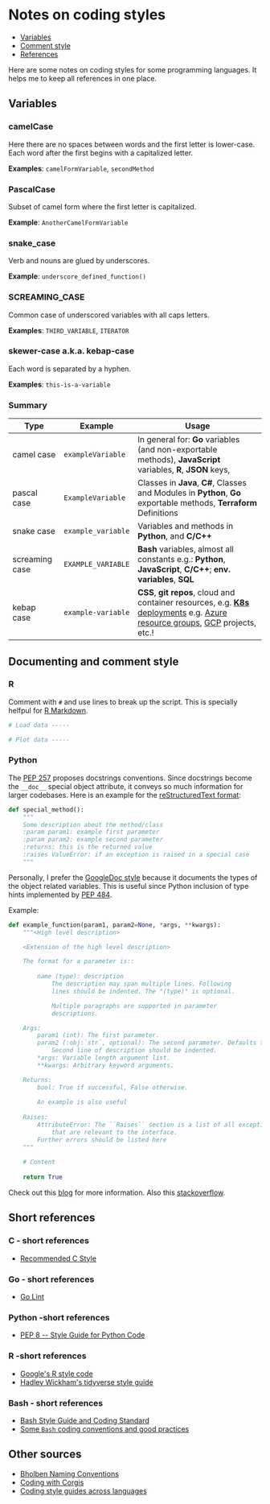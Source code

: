 # Notes on coding styles

<!-- toc -->
- [Variables](##variables)
- [Comment style](##documenting-and-comment-style)
- [References](##references)

<!-- tocstop -->

Here are some notes on coding styles for some programming languages. It helps me to keep all references in one place.

## Variables

### camelCase 

Here there are no spaces between words and the first letter is lower-case.
Each word after the first begins with a capitalized letter.

**Examples**: `camelFormVariable`, `secondMethod`

### PascalCase

Subset of camel form where the first letter is capitalized.

**Example**: `AnotherCamelFormVariable`

### snake_case

Verb and nouns are glued by underscores.

**Example**: `underscore_defined_function()`

### SCREAMING_CASE

Common case of underscored variables with all caps letters.

**Examples**: `THIRD_VARIABLE`, `ITERATOR` 

### skewer-case a.k.a. kebap-case

Each word is separated by a hyphen.

**Examples**: `this-is-a-variable`

### Summary

Type           | Example             | Usage                                                                                             |
---------------|---------------------|---------------------------------------------------------------------------------------------------|
camel case     | `exampleVariable`   | In general for: **Go** variables (and non-exportable methods), **JavaScript** variables, **R**, **JSON** keys,           |
pascal case    | `ExampleVariable`   | Classes in **Java**, **C#**, Classes and Modules in **Python**, **Go** exportable methods, **Terraform** Definitions        |
snake case     | `example_variable`  | Variables and methods in **Python**, and **C/C++**                                                        |
screaming case | `EXAMPLE_VARIABLE`  | **Bash** variables, almost all constants e.g.: **Python**, **JavaScript**, **C/C++**; **env. variables**, **SQL**                   |
kebap case     | `example-variable`  | **CSS**, **git repos**, cloud and container resources, e.g. [**K8s** deployments](https://medium.com/faun/kubernetes-pod-naming-convention-78272fcc53ed) e.g. [Azure resource groups](https://docs.microsoft.com/en-us/azure/cloud-adoption-framework/ready/azure-best-practices/resource-naming), [GCP](https://stepan.wtf/cloud-naming-convention/) projects, etc.!                                                           |

## Documenting and comment style

### R

Comment with `#` and use lines to break up the script. This is specially helfpul for [R Markdown](https://rmarkdown.rstudio.com/).

```R
# Load data -----

# Plot data -----
```

### Python

The [PEP 257](https://www.python.org/dev/peps/pep-0257/) proposes docstrings conventions. Since docstrings become the `__doc__` special object attribute, it conveys so much information for larger codebases. Here is an example for the [reStructuredText format](https://www.python.org/dev/peps/pep-0287/):

```python
def special_method():
    """
    Some description about the method/class
    :param param1: example first parameter
    :param param2: example second parameter
    :returns: this is the returned value
    :raises ValueError: if an exception is raised in a special case
    """
```

Personally, I prefer the [GoogleDoc style](https://sphinxcontrib-napoleon.readthedocs.io/en/latest/example_google.html) because it documents the types of the object related variables. This is useful since Python inclusion of type hints implemented by [PEP 484](https://www.python.org/dev/peps/pep-0484/).

Example:

```python
def example_function(param1, param2=None, *args, **kwargs):
    """<High level description>

    <Extension of the high level description>

    The format for a parameter is::
    
        name (type): description
            The description may span multiple lines. Following
            lines should be indented. The "(type)" is optional.

            Multiple paragraphs are supported in parameter
            descriptions.

    Args:
        param1 (int): The first parameter.
        param2 (:obj:`str`, optional): The second parameter. Defaults to None.
            Second line of description should be indented.
        *args: Variable length argument list.
        **kwargs: Arbitrary keyword arguments.

    Returns:
        bool: True if successful, False otherwise.
           
        An example is also useful
        
    Raises:
        AttributeError: The ``Raises`` section is a list of all exceptions
            that are relevant to the interface.
        Further errors should be listed here
    """
    
    # Content
    
    return True

```


Check out this [blog](http://daouzli.com/blog/docstring.html) for more information. Also this [stackoverflow](https://stackoverflow.com/a/24385103).

## Short references

### C - short references

- [Recommended C Style](https://www.doc.ic.ac.uk/lab/cplus/cstyle.html)

### Go - short references

- [Go Lint](https://github.com/golang/lint)

### Python -short references

- [PEP 8 -- Style Guide for Python Code](https://www.python.org/dev/peps/pep-0008/)

### R -short references

- [Google's R style code](https://google.github.io/styleguide/Rguide.html)
- [Hadley Wickham's tidyverse style guide](https://style.tidyverse.org/)

### Bash - short references

- [Bash Style Guide and Coding Standard](https://lug.fh-swf.de/vim/vim-bash/StyleGuideShell.en.pdf)
- [Some `Bash` coding conventions and good practices](https://github.com/icy/bash-coding-style)

## Other sources

- [Bholben Naming Conventions](https://github.com/bholben/Naming-Conventions)
- [Coding with Corgis](https://medium.com/codewithcorgis/naming-conventions-with-corgis-8a567549c4bc)
- [Coding style guides across languages]([https://www.endpoint.com/blog/2015/08/17/coding-style-guides-across-languages)
